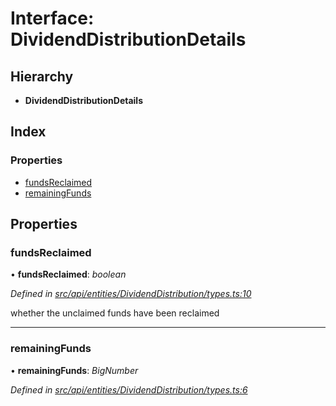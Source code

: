 # Interface: DividendDistributionDetails

## Hierarchy

* **DividendDistributionDetails**

## Index

### Properties

* [fundsReclaimed](dividenddistributiondetails.md#fundsreclaimed)
* [remainingFunds](dividenddistributiondetails.md#remainingfunds)

## Properties

###  fundsReclaimed

• **fundsReclaimed**: *boolean*

*Defined in [src/api/entities/DividendDistribution/types.ts:10](https://github.com/PolymathNetwork/polymesh-sdk/blob/31a16a34/src/api/entities/DividendDistribution/types.ts#L10)*

whether the unclaimed funds have been reclaimed

___

###  remainingFunds

• **remainingFunds**: *BigNumber*

*Defined in [src/api/entities/DividendDistribution/types.ts:6](https://github.com/PolymathNetwork/polymesh-sdk/blob/31a16a34/src/api/entities/DividendDistribution/types.ts#L6)*
